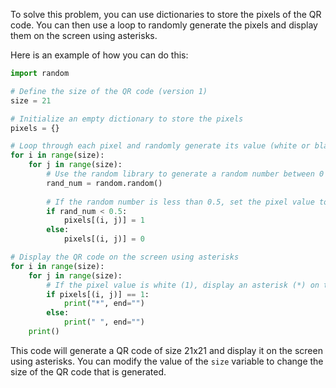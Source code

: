 
To solve this problem, you can use dictionaries to store the pixels of the QR code. You can then use a loop to randomly generate the pixels and display them on the screen using asterisks.

Here is an example of how you can do this:
```python
import random

# Define the size of the QR code (version 1)
size = 21

# Initialize an empty dictionary to store the pixels
pixels = {}

# Loop through each pixel and randomly generate its value (white or black)
for i in range(size):
    for j in range(size):
        # Use the random library to generate a random number between 0 and 1
        rand_num = random.random()
        
        # If the random number is less than 0.5, set the pixel value to white (1), otherwise set it to black (0)
        if rand_num < 0.5:
            pixels[(i, j)] = 1
        else:
            pixels[(i, j)] = 0

# Display the QR code on the screen using asterisks
for i in range(size):
    for j in range(size):
        # If the pixel value is white (1), display an asterisk (*) on the screen
        if pixels[(i, j)] == 1:
            print("*", end="")
        else:
            print(" ", end="")
    print()
```
This code will generate a QR code of size 21x21 and display it on the screen using asterisks. You can modify the value of the `size` variable to change the size of the QR code that is generated.